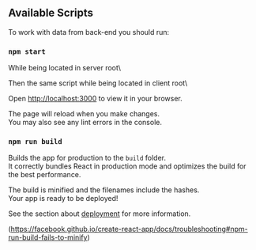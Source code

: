 ## Available Scripts

To work with data from back-end you should run:

### `npm start`

While being located in server root\

Then the same script while being located in client root\

Open [http://localhost:3000](http://localhost:3000) to view it in your browser.

The page will reload when you make changes.\
You may also see any lint errors in the console.

### `npm run build`

Builds the app for production to the `build` folder.\
It correctly bundles React in production mode and optimizes the build for the best performance.

The build is minified and the filenames include the hashes.\
Your app is ready to be deployed!

See the section about [deployment](https://facebook.github.io/create-react-app/docs/deployment) for more information.

(https://facebook.github.io/create-react-app/docs/troubleshooting#npm-run-build-fails-to-minify)
